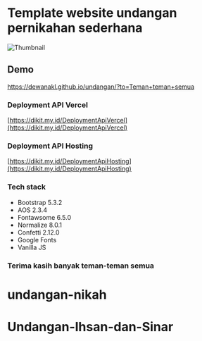 # Template website undangan pernikahan sederhana

![Thumbnail](/assets/images/banner.png)

## Demo

<https://dewanakl.github.io/undangan/?to=Teman+teman+semua>

### Deployment API Vercel

[https://dikit.my.id/DeploymentApiVercel](https://dikit.my.id/DeploymentApiVercel)

### Deployment API Hosting

[https://dikit.my.id/DeploymentApiHosting](https://dikit.my.id/DeploymentApiHosting)

### Tech stack

- Bootstrap 5.3.2
- AOS 2.3.4
- Fontawsome 6.5.0
- Normalize 8.0.1
- Confetti 2.12.0
- Google Fonts
- Vanilla JS

### Terima kasih banyak teman-teman semua
# undangan-nikah
# Undangan-Ihsan-dan-Sinar
